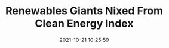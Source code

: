---
"title": "Renewables Giants Nixed From Clean Energy Index"
"date": "2021-10-21 10:25:59"
"feed_name": "RIGZONE"
"feed_website": "http://www.rigzone.com/"
"feed_rss": "http://www.rigzone.com/news/rss/rigzone_latest.aspx"
"link": "https://www.rigzone.com/news/wire/renewables_giants_nixed_from_clean_energy_index-21-oct-2021-166784-article/?rss=true"
"source": "None"
"file": "_posts/2021-1-1-28be727048847a102a7445f707e75ede86b7936f.md"
"accident": "0"
"drilling": "0"
"represented_by": "0"
"dead": "0"
"injured": "0"
"arrested": "0"
"place": "unknown place"
"where": "unknown site"
"causes": "unknown"
"place_uri": "unknown place"
---